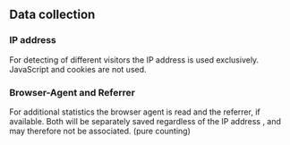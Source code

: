 ## Data collection

### IP address

For detecting of different visitors the IP address is used exclusively. JavaScript and cookies are not used.

### Browser-Agent and Referrer

For additional statistics the browser agent is read and the referrer, if available. Both will be separately saved regardless of the IP address , and may therefore not be associated. (pure counting)

